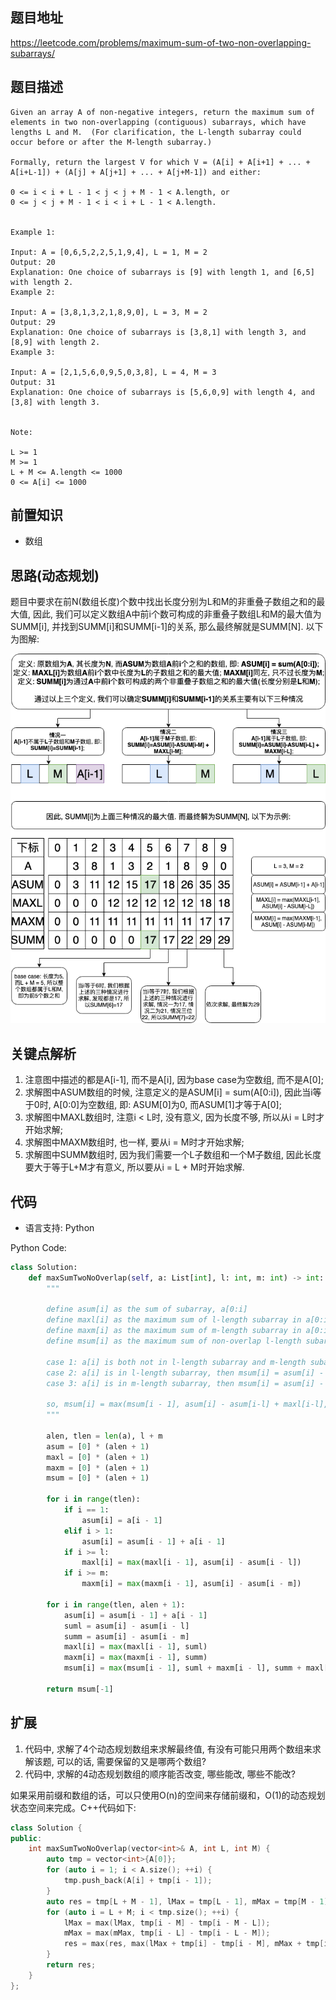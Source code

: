 ## 题目地址
https://leetcode.com/problems/maximum-sum-of-two-non-overlapping-subarrays/

## 题目描述

```
Given an array A of non-negative integers, return the maximum sum of elements in two non-overlapping (contiguous) subarrays, which have lengths L and M.  (For clarification, the L-length subarray could occur before or after the M-length subarray.)

Formally, return the largest V for which V = (A[i] + A[i+1] + ... + A[i+L-1]) + (A[j] + A[j+1] + ... + A[j+M-1]) and either:

0 <= i < i + L - 1 < j < j + M - 1 < A.length, or
0 <= j < j + M - 1 < i < i + L - 1 < A.length.
 

Example 1:

Input: A = [0,6,5,2,2,5,1,9,4], L = 1, M = 2
Output: 20
Explanation: One choice of subarrays is [9] with length 1, and [6,5] with length 2.
Example 2:

Input: A = [3,8,1,3,2,1,8,9,0], L = 3, M = 2
Output: 29
Explanation: One choice of subarrays is [3,8,1] with length 3, and [8,9] with length 2.
Example 3:

Input: A = [2,1,5,6,0,9,5,0,3,8], L = 4, M = 3
Output: 31
Explanation: One choice of subarrays is [5,6,0,9] with length 4, and [3,8] with length 3.
 

Note:

L >= 1
M >= 1
L + M <= A.length <= 1000
0 <= A[i] <= 1000
```

## 前置知识

- 数组

## 思路(动态规划)

题目中要求在前N(数组长度)个数中找出长度分别为L和M的非重叠子数组之和的最大值, 因此, 我们可以定义数组A中前i个数可构成的非重叠子数组L和M的最大值为SUMM[i], 并找到SUMM[i]和SUMM[i-1]的关系, 那么最终解就是SUMM[N]. 以下为图解:

![1031.Maximum Sum of Two Non-Overlapping Subarrays](../assets/problems/1031.maximum-sum-of-two-non-overlapping-subarrays.png)

## 关键点解析

1. 注意图中描述的都是A[i-1], 而不是A[i], 因为base case为空数组, 而不是A[0];
2. 求解图中ASUM数组的时候, 注意定义的是ASUM[i] = sum(A[0:i]), 因此当i等于0时, A[0:0]为空数组, 即: ASUM[0]为0, 而ASUM[1]才等于A[0];
3. 求解图中MAXL数组时, 注意i < L时, 没有意义, 因为长度不够, 所以从i = L时才开始求解;
4. 求解图中MAXM数组时, 也一样, 要从i = M时才开始求解;
5. 求解图中SUMM数组时, 因为我们需要一个L子数组和一个M子数组, 因此长度要大于等于L+M才有意义, 所以要从i = L + M时开始求解.

## 代码

* 语言支持: Python

Python Code:
```python
class Solution:
    def maxSumTwoNoOverlap(self, a: List[int], l: int, m: int) -> int:
        """

        define asum[i] as the sum of subarray, a[0:i]
        define maxl[i] as the maximum sum of l-length subarray in a[0:i]
        define maxm[i] as the maximum sum of m-length subarray in a[0:i]
        define msum[i] as the maximum sum of non-overlap l-length subarray and m-length subarray

        case 1: a[i] is both not in l-length subarray and m-length subarray, then msum[i] = msum[i - 1]
        case 2: a[i] is in l-length subarray, then msum[i] = asum[i] - asum[i-l] + maxm[i-l]
        case 3: a[i] is in m-length subarray, then msum[i] = asum[i] - asum[i-m] + maxl[i-m]

        so, msum[i] = max(msum[i - 1], asum[i] - asum[i-l] + maxl[i-l], asum[i] - asum[i-m] + maxm[i-m])
        """

        alen, tlen = len(a), l + m
        asum = [0] * (alen + 1)
        maxl = [0] * (alen + 1)
        maxm = [0] * (alen + 1)
        msum = [0] * (alen + 1)

        for i in range(tlen):
            if i == 1:
                asum[i] = a[i - 1]
            elif i > 1:
                asum[i] = asum[i - 1] + a[i - 1]
            if i >= l:
                maxl[i] = max(maxl[i - 1], asum[i] - asum[i - l])
            if i >= m:
                maxm[i] = max(maxm[i - 1], asum[i] - asum[i - m])

        for i in range(tlen, alen + 1):
            asum[i] = asum[i - 1] + a[i - 1]
            suml = asum[i] - asum[i - l]
            summ = asum[i] - asum[i - m]
            maxl[i] = max(maxl[i - 1], suml)
            maxm[i] = max(maxm[i - 1], summ)
            msum[i] = max(msum[i - 1], suml + maxm[i - l], summ + maxl[i - m])

        return msum[-1]
```

## 扩展

1. 代码中, 求解了4个动态规划数组来求解最终值, 有没有可能只用两个数组来求解该题, 可以的话, 需要保留的又是哪两个数组?
2. 代码中, 求解的4动态规划数组的顺序能否改变, 哪些能改, 哪些不能改?

如果采用前缀和数组的话，可以只使用O(n)的空间来存储前缀和，O(1)的动态规划状态空间来完成。C++代码如下:
```C++
class Solution {
public:
    int maxSumTwoNoOverlap(vector<int>& A, int L, int M) {
        auto tmp = vector<int>{A[0]};
        for (auto i = 1; i < A.size(); ++i) {
            tmp.push_back(A[i] + tmp[i - 1]);
        }
        auto res = tmp[L + M - 1], lMax = tmp[L - 1], mMax = tmp[M - 1];
        for (auto i = L + M; i < tmp.size(); ++i) {
            lMax = max(lMax, tmp[i - M] - tmp[i - M - L]);
            mMax = max(mMax, tmp[i - L] - tmp[i - L - M]);
            res = max(res, max(lMax + tmp[i] - tmp[i - M], mMax + tmp[i] - tmp[i - L]));
        }
        return res;
    }
};
```
